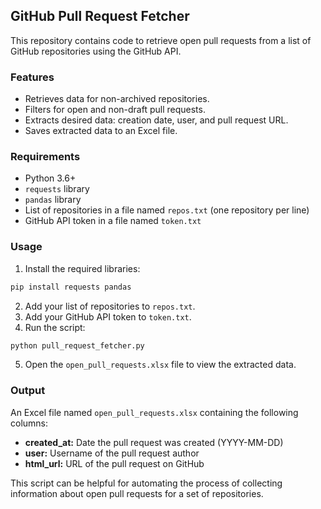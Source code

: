 ## GitHub Pull Request Fetcher

This repository contains code to retrieve open pull requests from a list of GitHub repositories using the GitHub API.

### Features

* Retrieves data for non-archived repositories.
* Filters for open and non-draft pull requests.
* Extracts desired data: creation date, user, and pull request URL.
* Saves extracted data to an Excel file.

### Requirements

* Python 3.6+
* `requests` library
* `pandas` library
* List of repositories in a file named `repos.txt` (one repository per line)
* GitHub API token in a file named `token.txt`

### Usage

1. Install the required libraries:

```bash
pip install requests pandas
```

2. Add your list of repositories to `repos.txt`.
3. Add your GitHub API token to `token.txt`.
4. Run the script:

```bash
python pull_request_fetcher.py
```

5. Open the `open_pull_requests.xlsx` file to view the extracted data.

### Output

An Excel file named `open_pull_requests.xlsx` containing the following columns:

* **created_at:** Date the pull request was created (YYYY-MM-DD)
* **user:** Username of the pull request author
* **html_url:** URL of the pull request on GitHub

This script can be helpful for automating the process of collecting information about open pull requests for a set of repositories.
